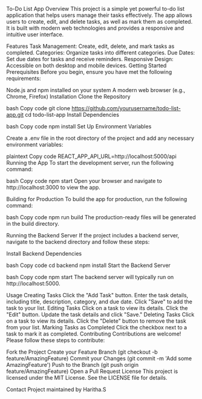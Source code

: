 To-Do List App
Overview
This project is a simple yet powerful to-do list application that helps users manage their tasks effectively. The app allows users to create, edit, and delete tasks, as well as mark them as completed. It is built with modern web technologies and provides a responsive and intuitive user interface.

Features
Task Management: Create, edit, delete, and mark tasks as completed.
Categories: Organize tasks into different categories.
Due Dates: Set due dates for tasks and receive reminders.
Responsive Design: Accessible on both desktop and mobile devices.
Getting Started
Prerequisites
Before you begin, ensure you have met the following requirements:

Node.js and npm installed on your system
A modern web browser (e.g., Chrome, Firefox)
Installation
Clone the Repository

bash
Copy code
git clone https://github.com/yourusername/todo-list-app.git
cd todo-list-app
Install Dependencies

bash
Copy code
npm install
Set Up Environment Variables

Create a .env file in the root directory of the project and add any necessary environment variables:

plaintext
Copy code
REACT_APP_API_URL=http://localhost:5000/api
Running the App
To start the development server, run the following command:

bash
Copy code
npm start
Open your browser and navigate to http://localhost:3000 to view the app.

Building for Production
To build the app for production, run the following command:

bash
Copy code
npm run build
The production-ready files will be generated in the build directory.

Running the Backend Server
If the project includes a backend server, navigate to the backend directory and follow these steps:

Install Backend Dependencies

bash
Copy code
cd backend
npm install
Start the Backend Server

bash
Copy code
npm start
The backend server will typically run on http://localhost:5000.

Usage
Creating Tasks
Click the "Add Task" button.
Enter the task details, including title, description, category, and due date.
Click "Save" to add the task to your list.
Editing Tasks
Click on a task to view its details.
Click the "Edit" button.
Update the task details and click "Save."
Deleting Tasks
Click on a task to view its details.
Click the "Delete" button to remove the task from your list.
Marking Tasks as Completed
Click the checkbox next to a task to mark it as completed.
Contributing
Contributions are welcome! Please follow these steps to contribute:

Fork the Project
Create your Feature Branch (git checkout -b feature/AmazingFeature)
Commit your Changes (git commit -m 'Add some AmazingFeature')
Push to the Branch (git push origin feature/AmazingFeature)
Open a Pull Request
License
This project is licensed under the MIT License. See the LICENSE file for details.

Contact
Project maintained by Haritha.S
